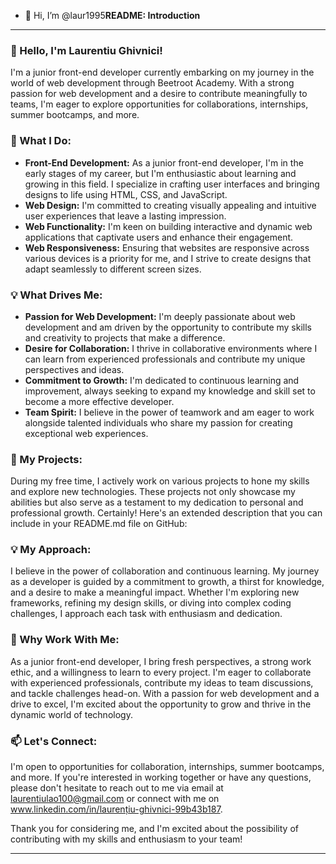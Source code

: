 - 👋 Hi, I’m @laur1995**README: Introduction**

---

### 👋 Hello, I'm Laurentiu Ghivnici!

I'm a junior front-end developer currently embarking on my journey in the world of web development through Beetroot Academy. With a strong passion for web development and a desire to contribute meaningfully to teams, I'm eager to explore opportunities for collaborations, internships, summer bootcamps, and more.

### 🚀 What I Do:

- **Front-End Development:** As a junior front-end developer, I'm in the early stages of my career, but I'm enthusiastic about learning and growing in this field. I specialize in crafting user interfaces and bringing designs to life using HTML, CSS, and JavaScript.
- **Web Design:** I'm committed to creating visually appealing and intuitive user experiences that leave a lasting impression.
- **Web Functionality:** I'm keen on building interactive and dynamic web applications that captivate users and enhance their engagement.
- **Web Responsiveness:** Ensuring that websites are responsive across various devices is a priority for me, and I strive to create designs that adapt seamlessly to different screen sizes.

### 💡 What Drives Me:

- **Passion for Web Development:** I'm deeply passionate about web development and am driven by the opportunity to contribute my skills and creativity to projects that make a difference.
- **Desire for Collaboration:** I thrive in collaborative environments where I can learn from experienced professionals and contribute my unique perspectives and ideas.
- **Commitment to Growth:** I'm dedicated to continuous learning and improvement, always seeking to expand my knowledge and skill set to become a more effective developer.
- **Team Spirit:** I believe in the power of teamwork and am eager to work alongside talented individuals who share my passion for creating exceptional web experiences.

### 🌟 My Projects:

During my free time, I actively work on various projects to hone my skills and explore new technologies. These projects not only showcase my abilities but also serve as a testament to my dedication to personal and professional growth.
Certainly! Here's an extended description that you can include in your README.md file on GitHub:

### 💡 My Approach:

I believe in the power of collaboration and continuous learning. My journey as a developer is guided by a commitment to growth, a thirst for knowledge, and a desire to make a meaningful impact. Whether I'm exploring new frameworks, refining my design skills, or diving into complex coding challenges, I approach each task with enthusiasm and dedication.

### 🌟 Why Work With Me:

As a junior front-end developer, I bring fresh perspectives, a strong work ethic, and a willingness to learn to every project. I'm eager to collaborate with experienced professionals, contribute my ideas to team discussions, and tackle challenges head-on. With a passion for web development and a drive to excel, I'm excited about the opportunity to grow and thrive in the dynamic world of technology.


### 📫 Let's Connect:

I'm open to opportunities for collaboration, internships, summer bootcamps, and more. If you're interested in working together or have any questions, please don't hesitate to reach out to me via email at laurentiulao100@gmail.com or connect with me on www.linkedin.com/in/laurențiu-ghivnici-99b43b187.

Thank you for considering me, and I'm excited about the possibility of contributing with my skills and enthusiasm to your team!

---




<!---
laur1995/laur1995 is a ✨ special ✨ repository because its `README.md` (this file) appears on your GitHub profile.
You can click the Preview link to take a look at your changes.
--->
